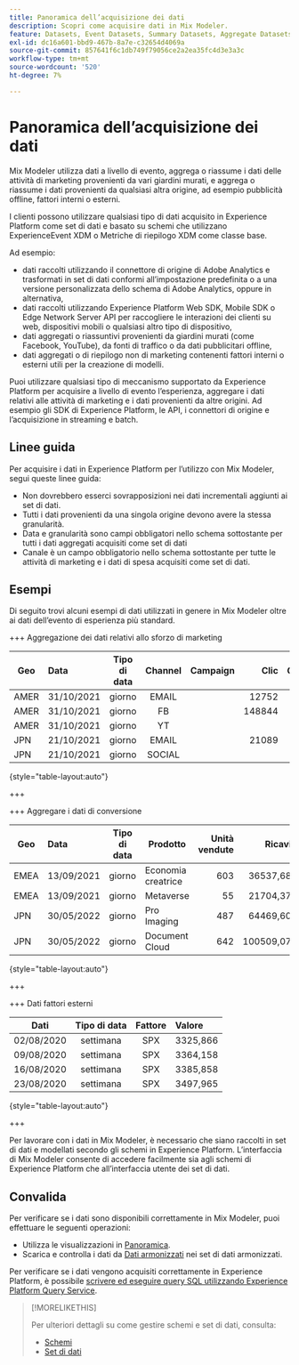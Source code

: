 ```yaml
---
title: Panoramica dell’acquisizione dei dati
description: Scopri come acquisire dati in Mix Modeler.
feature: Datasets, Event Datasets, Summary Datasets, Aggregate Datasets
exl-id: dc16a601-bbd9-467b-8a7e-c32654d4069a
source-git-commit: 857641f6c1db749f79056ce2a2ea35fc4d3e3a3c
workflow-type: tm+mt
source-wordcount: '520'
ht-degree: 7%

---
```


# Panoramica dell’acquisizione dei dati

Mix Modeler utilizza dati a livello di evento, aggrega o riassume i dati delle attività di marketing provenienti da vari giardini murati, e aggrega o riassume i dati provenienti da qualsiasi altra origine, ad esempio pubblicità offline, fattori interni o esterni.

I clienti possono utilizzare qualsiasi tipo di dati acquisito in Experience Platform come set di dati e basato su schemi che utilizzano ExperienceEvent XDM o Metriche di riepilogo XDM come classe base.

Ad esempio:

* dati raccolti utilizzando il connettore di origine di Adobe Analytics e trasformati in set di dati conformi all’impostazione predefinita o a una versione personalizzata dello schema di Adobe Analytics, oppure in alternativa,
* dati raccolti utilizzando Experience Platform Web SDK, Mobile SDK o Edge Network Server API per raccogliere le interazioni dei clienti su web, dispositivi mobili o qualsiasi altro tipo di dispositivo,
* dati aggregati o riassuntivi provenienti da giardini murati (come Facebook, YouTube), da fonti di traffico o da dati pubblicitari offline,
* dati aggregati o di riepilogo non di marketing contenenti fattori interni o esterni utili per la creazione di modelli.

Puoi utilizzare qualsiasi tipo di meccanismo supportato da Experience Platform per acquisire a livello di evento l’esperienza, aggregare i dati relativi alle attività di marketing e i dati provenienti da altre origini. Ad esempio gli SDK di Experience Platform, le API, i connettori di origine e l’acquisizione in streaming e batch.


## Linee guida

Per acquisire i dati in Experience Platform per l’utilizzo con Mix Modeler, segui queste linee guida:

* Non dovrebbero esserci sovrapposizioni nei dati incrementali aggiunti ai set di dati.
* Tutti i dati provenienti da una singola origine devono avere la stessa granularità.
* Data e granularità sono campi obbligatori nello schema sottostante per tutti i dati aggregati acquisiti come set di dati
* Canale è un campo obbligatorio nello schema sottostante per tutte le attività di marketing e i dati di spesa acquisiti come set di dati.


## Esempi

Di seguito trovi alcuni esempi di dati utilizzati in genere in Mix Modeler oltre ai dati dell’evento di esperienza più standard.

+++ Aggregazione dei dati relativi allo sforzo di marketing

| Geo | Data | Tipo di data | Channel | Campaign | Clic | Guadagnato | Coinvolgimento | Impression | Open | Di proprietà | Inviato | Spesa |
|---|:--|---|:---:|---|--:|---|--:|---|---|---|--:|--:|
| AMER | 31/10/2021 | giorno | EMAIL | | 12752 | | | | | | 1132945 | |
| AMER | 31/10/2021 | giorno | FB | | 148844 | | | | | | | 42111 |
| AMER | 31/10/2021 | giorno | YT | | | | 2314452 | | | | | 10540 |
| JPN | 21/10/2021 | giorno | EMAIL | | 21089 | | | | | | 3283626 | |
| JPN | 21/10/2021 | giorno | SOCIAL | | | | 621 | | | | | 74512 |

{style="table-layout:auto"}

+++

+++ Aggregare i dati di conversione

| Geo | Data | Tipo di data | Prodotto | Unità vendute | Ricavi |
|---|:---|:---:|---|--:|--:|
| EMEA | 13/09/2021 | giorno | Economia creatrice | 603 | 36537,68 |
| EMEA | 13/09/2021 | giorno | Metaverse | 55 | 21704,37 |
| JPN | 30/05/2022 | giorno | Pro Imaging | 487 | 64469,60 |
| JPN | 30/05/2022 | giorno | Document Cloud | 642 | 100509,07 |

{style="table-layout:auto"}

+++

+++ Dati fattori esterni

| Dati | Tipo di data | Fattore | Valore |
|---|:---:|:---:|:---|
| 02/08/2020 | settimana | SPX | 3325,866 |
| 09/08/2020 | settimana | SPX | 3364,158 |
| 16/08/2020 | settimana | SPX | 3385,858 |
| 23/08/2020 | settimana | SPX | 3497,965 |

{style="table-layout:auto"}

+++

Per lavorare con i dati in Mix Modeler, è necessario che siano raccolti in set di dati e modellati secondo gli schemi in Experience Platform. L’interfaccia di Mix Modeler consente di accedere facilmente sia agli schemi di Experience Platform che all’interfaccia utente dei set di dati.


## Convalida

Per verificare se i dati sono disponibili correttamente in Mix Modeler, puoi effettuare le seguenti operazioni:

* Utilizza le visualizzazioni in [Panoramica](/help/overview.md).
* Scarica e controlla i dati da [Dati armonizzati](/help/harmonize-data/overview.md) nei set di dati armonizzati.

Per verificare se i dati vengono acquisiti correttamente in Experience Platform, è possibile [scrivere ed eseguire query SQL utilizzando Experience Platform Query Service](https://experienceleague.adobe.com/it/docs/experience-platform/query/home).


>[!MORELIKETHIS]
>
>Per ulteriori dettagli su come gestire schemi e set di dati, consulta:
>
>* [Schemi](schemas.md)
>* [Set di dati](datasets.md)
